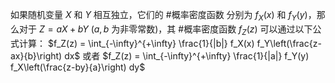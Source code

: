 如果随机变量 $X$ 和 $Y$ 相互独立，它们的 #概率密度函数 分别为 $f_X(x)$ 和 $f_Y(y)$，那么对于 $Z = aX + bY$ ($a, b$ 为非零常数)，其 #概率密度函数 $f_Z(z)$ 可以通过以下公式计算：
    $f_Z(z) = \int_{-\infty}^{+\infty} \frac{1}{|b|} f_X(x) f_Y\left(\frac{z-ax}{b}\right) dx$
    或者
    $f_Z(z) = \int_{-\infty}^{+\infty} \frac{1}{|a|} f_Y(y) f_X\left(\frac{z-by}{a}\right) dy$  